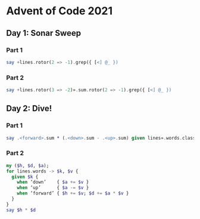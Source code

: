 # Advent of Code 2021

## Day 1: Sonar Sweep
### Part 1
```raku
say +lines.rotor(2 => -1).grep({ [<] @_ })
```

### Part 2
```raku
say +lines.rotor(3 => -2)».sum.rotor(2 => -1).grep({ [<] @_ })
```

## Day 2: Dive!
### Part 1
```raku
say .<forward>.sum * (.<down>.sum - .<up>.sum) given lines».words.classify(*[0], as => *[1])
```

### Part 2
```raku
my ($h, $d, $a);
for lines.words -> $k, $v {
  given $k {
    when ‘down’    { $a += $v }
    when ‘up’      { $a -= $v }
    when ‘forward’ { $h += $v; $d += $a * $v }
  }
}
say $h * $d
```
